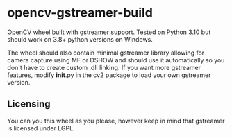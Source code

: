 # opencv-gstreamer-build
OpenCV wheel built with gstreamer support. Tested on Python 3.10 but should work on 3.8+ python versions on Windows.

The wheel should also contain minimal gstreamer library allowing for camera capture using MF or DSHOW and should use it automatically so you don't have to create custom .dll linking. If you want more gstreamer features, modify __init__.py in the cv2 package to load your own gstreamer version.


## Licensing
You can you this wheel as you please, however keep in mind that gstreamer is licensed under LGPL.
